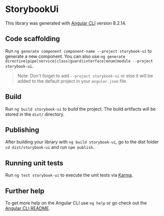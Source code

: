 # StorybookUi

This library was generated with [Angular CLI](https://github.com/angular/angular-cli) version 8.2.14.

## Code scaffolding

Run `ng generate component component-name --project storybook-ui` to generate a new component. You can also use `ng generate directive|pipe|service|class|guard|interface|enum|module --project storybook-ui`.
> Note: Don't forget to add `--project storybook-ui` or else it will be added to the default project in your `angular.json` file. 

## Build

Run `ng build storybook-ui` to build the project. The build artifacts will be stored in the `dist/` directory.

## Publishing

After building your library with `ng build storybook-ui`, go to the dist folder `cd dist/storybook-ui` and run `npm publish`.

## Running unit tests

Run `ng test storybook-ui` to execute the unit tests via [Karma](https://karma-runner.github.io).

## Further help

To get more help on the Angular CLI use `ng help` or go check out the [Angular CLI README](https://github.com/angular/angular-cli/blob/master/README.md).

